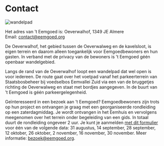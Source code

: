 # Contact

![wandelpad](/images/bordje-wandelpad.jpeg)

Het adres van ’t Eemgoed is: Oeverwalhof, 1349 JE Almere  
Email: [contact@eemgoed.org](mailto:contact@eemgoed.org)

De Oeverwalhof, het gebied tussen de Oeverwalweg en de kavelsloot, is eigen terrein en daarom alleen toegankelijk voor Eemgoedbewoners en hun gasten. In verband met de privacy van de bewoners is ’t Eemgoed géén openbaar wandelgebied.

Langs de rand van de Oeverwalhof loopt een wandelpad dat wel open is voor iedereen. De route gaat over het voetpad vanaf het parkeerterrein van Staatsbosbeheer bij voedselbos Eemvallei Zuid via een van de bruggetjes richting de Oeverwalweg en staat met bordjes aangegeven. In de buurt van ’t Eemgoed is géén parkeergelegenheid.

Geïnteresseerd in een bezoek aan ’t Eemgoed? Eemgoedbewoners zijn trots op hun project en ontvangen je graag met een georganiseerde rondleiding op een zaterdagmiddag. Je wordt ontvangen in het Eemhuis en vervolgens meegenomen over het terrein onder begeleiding van een gids. In totaal duurt de rondleiding ongeveer 2 uur. Je kunt je aanmelden [met dit formulier](https://forms.gle/gbp5A7fJHm3Nzgv28) voor één van de volgende data:
31 augustus, 14 september, 28 september, 12 oktober, 26 oktober, 2 november, 16 november, 30 november. Meer informatie: [bezoek@eemgoed.org](mailto:bezoek@eemgoed.org).

